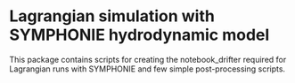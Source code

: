 # Lagrangian simulation with SYMPHONIE hydrodynamic model

This package contains scripts for creating the notebook_drifter required for Lagrangian runs with SYMPHONIE and few simple post-processing scripts.
